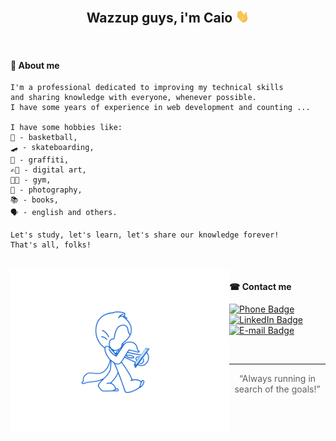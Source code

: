 <h2 align="center">Wazzup guys, i'm Caio <img src="https://github.com/caiohenrique-developer/caiohenrique-developer/blob/master/assets/Hi.gif" width="22"></h2>

<br>

#### 📖 About me
```
I'm a professional dedicated to improving my technical skills
and sharing knowledge with everyone, whenever possible.
I have some years of experience in web development and counting ...

I have some hobbies like:
🏀 - basketball,
🛹 - skateboarding,
🎨 - graffiti,
✍🏿 - digital art,
🏋🏿 - gym,
📸 - photography,
📚 - books,
🗣️ - english and others.

Let's study, let's learn, let's share our knowledge forever!
That's all, folks!
```

<br>

<img alt="Octocat Gif" title="Octocat Gif" src="https://github.com/caiohenrique-developer/caiohenrique-developer/blob/master/assets/octocat.gif" width="350" align="left" />

#### ☎ Contact me
[![Phone Badge](https://img.shields.io/badge/(11)943902438-blue?logo=whatsapp&logoColor=white&link=tel:5511943902438&style=flat-square)](tel:5511943902438)
[![LinkedIn Badge](https://img.shields.io/badge/Caio%20Henrique-blue?logo=linkedin&logoColor=white&link=https://www.linkedin.com/in/caio-henrique-024627171/&style=flat-square)](https://www.linkedin.com/in/caio-henrique-024627171/)
[![E-mail Badge](https://img.shields.io/badge/caiohenrique.developer@gmail.com-blue?logo=gmail&logoColor=white&link=mailto:caiohenrique.developer@gmail.com&style=flat-square)](mailto:caiohenrique.developer@gmail.com)

<br>

---
<blockquote align="center">“Always running in search of the goals!”</blockquote>